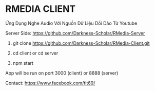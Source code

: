 # RMEDIA CLIENT

Ứng Dụng Nghe Audio Với Nguồn Dữ Liệu Dồi Dào Từ Youtube

Server Side: https://github.com/Darkness-Scholar/RMedia-Server

1. git clone https://github.com/Darkness-Scholar/RMedia-Client.git

2. cd client or cd server

3. npm start

App will be run on port 3000 (client) or 8888 (server)

Contact: https://www.facebook.com/tlt69/
